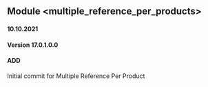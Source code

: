 ## Module <multiple_reference_per_products>

#### 10.10.2021
#### Version 17.0.1.0.0
#### ADD
Initial commit for Multiple Reference Per Product





